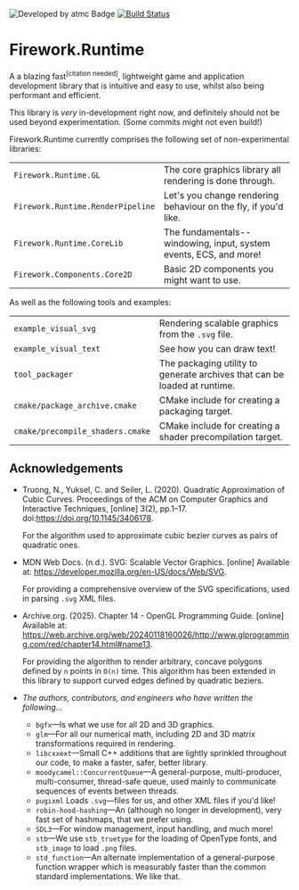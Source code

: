 ![Developed by atmc Badge](https://img.shields.io/badge/atmc-We%20made%20this!-%23303030?labelColor=%23c80000)
[![Build Status](https://img.shields.io/github/actions/workflow/status/YellowChemistryPublishing/Firework.Runtime/cmake.yml?branch=main&logo=github)](https://github.com/YellowChemistryPublishing/Firework.Runtime/actions/workflows/cmake.yml)

# Firework.Runtime

A a blazing fast<sup>\[citation needed\]</sup>, lightweight game and application development library that is intuitive and easy to use, whilst also being performant and efficient.

This library is _very_ in-development right now, and definitely should not be used beyond experimentation. (Some commits might not even build!)

Firework.Runtime currently comprises the following set of non-experimental libraries:

|                                   |                                                                   |
| --------------------------------- | ----------------------------------------------------------------- |
| `Firework.Runtime.GL`             | The core graphics library all rendering is done through.          |
| `Firework.Runtime.RenderPipeline` | Let's you change rendering behaviour on the fly, if you'd like.   |
| `Firework.Runtime.CoreLib`        | The fundamentals--windowing, input, system events, ECS, and more! |
| `Firework.Components.Core2D`      | Basic 2D components you might want to use.                        |

As well as the following tools and examples:

|                                  |                                                                           |
| -------------------------------- | ------------------------------------------------------------------------- |
| `example_visual_svg`             | Rendering scalable graphics from the `.svg` file.                         |
| `example_visual_text`            | See how you can draw text!                                                |
| `tool_packager`                  | The packaging utility to generate archives that can be loaded at runtime. |
| `cmake/package_archive.cmake`    | CMake include for creating a packaging target.                            |
| `cmake/precompile_shaders.cmake` | CMake include for creating a shader precompilation target.                |

## Acknowledgements

-   Truong, N., Yuksel, C. and Seiler, L. (2020). Quadratic Approximation of Cubic Curves. Proceedings of the ACM on Computer Graphics and Interactive Techniques, [online] 3(2),
    pp.1–17. doi:https://doi.org/10.1145/3406178.

    For the algorithm used to approximate cubic bezier curves as pairs of quadratic ones.

-   MDN Web Docs. (n.d.). SVG: Scalable Vector Graphics. [online] Available at: https://developer.mozilla.org/en-US/docs/Web/SVG.

    For providing a comprehensive overview of the SVG specifications, used in parsing `.svg` XML files.

-   Archive.org. (2025). Chapter 14 - OpenGL Programming Guide. [online] Available at:
    https://web.archive.org/web/20240118160026/http://www.glprogramming.com/red/chapter14.html#name13.

    For providing the algorithm to render arbitrary, concave polygons defined by `n` points in `O(n)` time. This algorithm has been extended in this library to support curved edges
    defined by quadratic beziers.

-   _The authors, contributors, and engineers who have written the following..._
    -   `bgfx`—Is what we use for all 2D and 3D graphics.
    -   `glm`—For all our numerical math, including 2D and 3D matrix transformations required in rendering.
    -   `libcxxext`—Small C++ additions that are lightly sprinkled throughout our code, to make a faster, safer, better library.
    -   `moodycamel::ConcurrentQueue`—A general-purpose, multi-producer, multi-consumer, thread-safe queue, used mainly to communicate sequences of events between threads.
    -   `pugixml` Loads `.svg`—files for us, and other XML files if you'd like!
    -   `robin-hood-hashing`—An (although no longer in development), very fast set of hashmaps, that we prefer using.
    -   `SDL3`—For window management, input handling, and much more!
    -   `stb`—We use `stb_truetype` for the loading of OpenType fonts, and `stb_image` to load `.png` files.
    -   `std_function`—An alternate implementation of a general-purpose function wrapper which is measurably faster than the common standard implementations. We like that.
